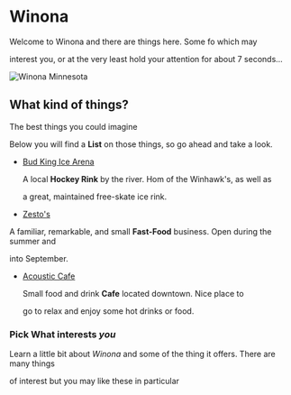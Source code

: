 # Winona
Welcome to Winona and there are things here. Some fo which may

interest you, or at the very least hold your attention for about 7 seconds...

![Winona Minnesota](http://www.twincitiesdailyphoto.com/2007/winona_garvin_heights-01.jpg)

## What kind of things?
The best things you could imagine


Below you will find a **List** on those things, so go ahead and take a look.

  * [Bud King Ice Arena](https://jthusm17.github.io/Winona/BudKingIceArena)
    
    A local **Hockey Rink** by the river. Hom of the Winhawk's, as well as
    
    a great, maintained free-skate ice rink. 
  
  * [Zesto's](https://jthusm17.github.io/Winona/Zesto)
  
   A familiar, remarkable, and small **Fast-Food** business. Open during the summer and
   
   into September. 
   
  * [Acoustic Cafe](https://jthusm17.github.io/Winona/AcousticCafe)
  
    Small food and drink **Cafe** located downtown. Nice place to
    
    go to relax and enjoy some hot drinks or food.
  
  ### Pick What interests *you*
  
  Learn a little bit about *Winona* and some of the thing it offers. There are many things
  
  of interest but you may like these in particular
  
  
